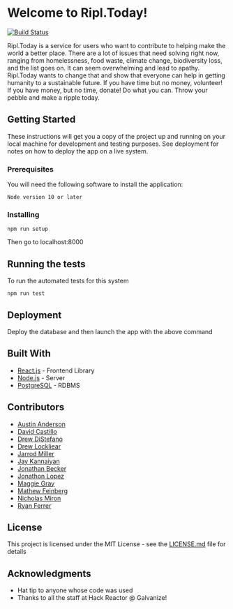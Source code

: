 # Welcome to Ripl.Today! 
[![Build Status](https://travis-ci.com/hratx39-blue-ocean/deep-dive.svg?branch=master)](https://travis-ci.com/hratx39-blue-ocean/deep-dive)

Ripl.Today is a service for users who want to contribute to helping make the world a better place. There are a lot of issues that need solving right now, ranging from homelessness, food waste, climate change, biodiversity loss, and the list goes on. It can seem overwhelming and lead to apathy. Ripl.Today wants to change that and show that everyone can help in getting humanity to a sustainable future. If you have time but no money, volunteer! If you have money, but no time, donate! Do what you can. Throw your pebble and make a ripple today.

## Getting Started

These instructions will get you a copy of the project up and running on your local machine for development and testing purposes. See deployment for notes on how to deploy the app on a live system.

### Prerequisites

You will need the following software to install the application:

```
Node version 10 or later
```

### Installing


```
npm run setup
```

Then go to localhost:8000


## Running the tests

To run the automated tests for this system

```
npm run test
```

## Deployment

Deploy the database and then launch the app with the above command

## Built With

* [React.js](https://reactjs.org/) - Frontend Library
* [Node.js](https://nodejs.org/en/) - Server
* [PostgreSQL](https://www.postgresql.org/) - RDBMS


## Contributors

* [Austin Anderson](https://github.com/AndersAustin) 
* [David Castillo](https://github.com/dvcastillo) 
* [Drew DiStefano](https://github.com/drewdistefano) 
* [Drew Lockliear](https://github.com/dlocklie) 
* [Jarrod Miller](https://github.com/jarrmill) 
* [Jay Kannaiyan](https://github.com/jayknyn) 
* [Jonathan Becker](https://github.com/JonathanSBecker) 
* [Jonathon Lopez](https://github.com/JonathonLLopez) 
* [Maggie Gray](https://github.com/maggiejgray) 
* [Mathew Feinberg](https://github.com/matthewfeinberg) 
* [Nicholas Miron](https://github.com/NicholasMiron) 
* [Ryan Ferrer](https://github.com/ryanferrer) 


## License

This project is licensed under the MIT License - see the [LICENSE.md](LICENSE.md) file for details

## Acknowledgments

* Hat tip to anyone whose code was used
* Thanks to all the staff at Hack Reactor @ Galvanize!
